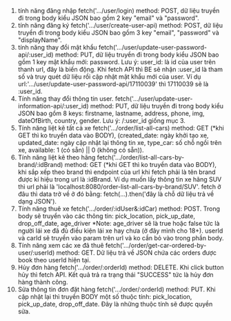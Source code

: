 1. tính năng đăng nhập
    fetch('.../user/login) method: POST, dữ liệu truyền đi trong body kiểu JSON bao gồm 2 key "email" và "password".
2. tính năng đăng ký
    fetch('.../user/create-user-api) method: POST, dữ liệu truyền đi trong body kiểu JSON bao gồm 3 key "email", "password" và "displayName".
3. tính năng thay đổi mật khẩu
    fetch('.../user/update-user-password-api/:user_id) method: PUT, dữ liệu truyền đi trong body kiểu JSON bao gồm 1 key mật khẩu mới: password.
    Lưu ý: user_id: là id của user trên thanh url, đây là biến động. Khi fetch API thì BE sẽ nhận :user_id là tham số và truy quét dữ liệu rồi cập nhật mật khẩu mới của user. Ví dụ url:'.../user/update-user-password-api/17110039' thì 17110039 sẽ là :user_id.
4. Tính năng thay đổi thông tin user.
    fetch('.../user/update-user-information-api/:user_id) method: PUT, dữ liệu truyền đi trong body kiểu JSON bao gồm 8 keys: firstname, lastname, address, phone, img, dateOfBirth, country, gender. 
    Lưu ý: /:user_id giống mục 3.
5. Tính năng liệt kê tất cả xe
    fetch('.../order/list-all-cars) method: GET (*khi GET thì ko truyền data vào BODY), (created_date: ngày khởi tạo xe, updated_date: ngày cập nhật lại thông tin xe, type_car: số chỗ ngồi trên xe, available: 1 (có sẵn) || 0 (không có sẵn)).
6. Tính năng liệt kê theo hãng
    fetch('.../order/list-all-cars-by-brand/:idBrand) method: GET (*khi GET thì ko truyền data vào BODY), khi sắp xếp theo brand thì endpoint của url khi fetch phải là tên brand được kí hiệu trong url là :idBrand. Ví dụ muốn lấy thông tin xe hãng SUV thì url phải là 'localhost:8080/order-list-all-cars-by-brand/SUV'. fetch ở đâu thì data trở về ở đó bằng: fetch(...).then('đây là chỗ dữ liệu trả về dạng JSON').
7. Tính năng thuê xe
    fetch('.../order/:idUser&:idCar) method: POST. Trong body sẽ truyển vào các thông tin: 
        pick_location, pick_up_date, drop_off_date, age_driver
    *Note: age_driver sẽ là true hoặc false tức là người lái xe đã đủ điều kiện lái xe hay chưa (ở đây mình cho 18+).
            userId và carId sẽ truyền vào param trên url và ko cần bỏ vào trong phần body.
8. Tính năng xem các xe đã thuê
    fetch('.../order/get-car-ordered-by-user/:userId) method: GET. Dữ liệu trả về JSON chứa các orders được book theo userId hiện tại.
9. Hủy đơn hàng
    fetch('.../order/:orderId) method: DELETE. Khi click button hủy thì fetch API. Kết quả trả ra trạng thái "SUCCESS" tức là hủy đơn hàng thành công.
10. Sửa thông tin đơn đặt hàng
    fetch('.../order/:orderId) method: PUT. Khi cập nhật lại thì truyền BODY một số thuộc tính: pick_location, pick_up_date, drop_off_date. Đây là những thuộc tính sẽ được quyền sửa.



    